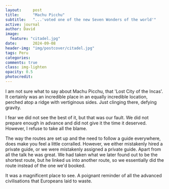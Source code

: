 ```yaml
---
layout:     post
title:      "Machu Picchu"
subtitle:   "...'voted one of the new Seven Wonders of the world'"
active: journal
author: David
image:
  feature: "citadel.jpg"
date:       2024-09-08
header-img: "img/postcover/citadel.jpg"
tags: Peru
categories: 
comments: true
class: img-lighten 
opacity: 0.5
photocredit:
---
```


I am not sure what to say about Machu Picchu, that 'Lost City of the Incas'. It certainly was an incredible place in an equally incredible location, perched atop a ridge with vertiginous sides. Just clinging there, defying gravity. 

I fear we did not see the best of it, but that was our fault. We did not prepare enough in advance and did not give it the time it deserved. However, I refuse to take all the blame.

The way the routes are set up and the need to follow a guide everywhere, does make you feel a little corralled. However, we either mistakenly hired a private guide, or we were mistakenly assigned a private guide. Apart from all the talk he was great. We had taken what we later found out to be the shortest route, but he linked us into another route, so we essentially did the route instead of the one we'd booked.

It was a magnificent place to see. A poignant reminder of all the advanced civilisations that Europeans laid to waste.







